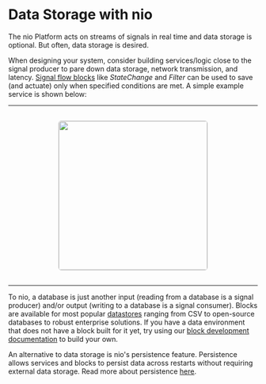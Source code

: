 # Data Storage with nio

The nio Platform acts on streams of signals in real time and data storage is optional. But often, data storage is desired.

When designing your system, consider building services/logic close to the signal producer to pare down data storage, network transmission, and latency. [Signal flow blocks](https://blocks.n.io/?category=Signal%20Flow) like _StateChange_ and _Filter_ can be used to save (and actuate) only when specified conditions are met. A simple example service is shown below:

---

<img src="/img/signal-flow-service.png" style="display:block; height:300px; margin: 30px auto; border: 1px solid #ccc; border-radius: 6px;" />

---

To nio, a database is just another input (reading from a database is a signal producer) and/or output (writing to a database is a signal consumer). Blocks are available for most popular [datastores](https://blocks.n.io/?category=Database) ranging from CSV to open-source databases to robust enterprise solutions. If you have a data environment that does not have a block built for it yet, try using our [block development documentation](/blocks/block-development/README.md) to build your own.

An alternative to data storage is nio's persistence feature. Persistence allows services and blocks to persist data across restarts without requiring external data storage. Read more about persistence [here](/data/persistence.md).
